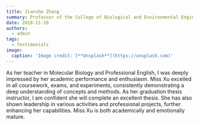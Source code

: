```yaml
---
title: Jianshe Zhang
summary: Professor of the College of Biological and Environmental Engineering at Changsha University
date: 2018-11-20
authors:
  - admin
tags:
  - Testimonials
image:
  caption: 'Image credit: [**Unsplash**](https://unsplash.com)'
---
```


As her teacher in Molecular Biology and Professional English, I was deeply impressed by her academic performance and enthusiasm. Miss Xu excelled in all coursework, exams, and experiments, consistently demonstrating a deep understanding of concepts and methods. As her graduation thesis instructor, I am confident she will complete an excellent thesis. She has also shown leadership in various activities and professional projects, further enhancing her capabilities. Miss Xu is both academically and emotionally mature.